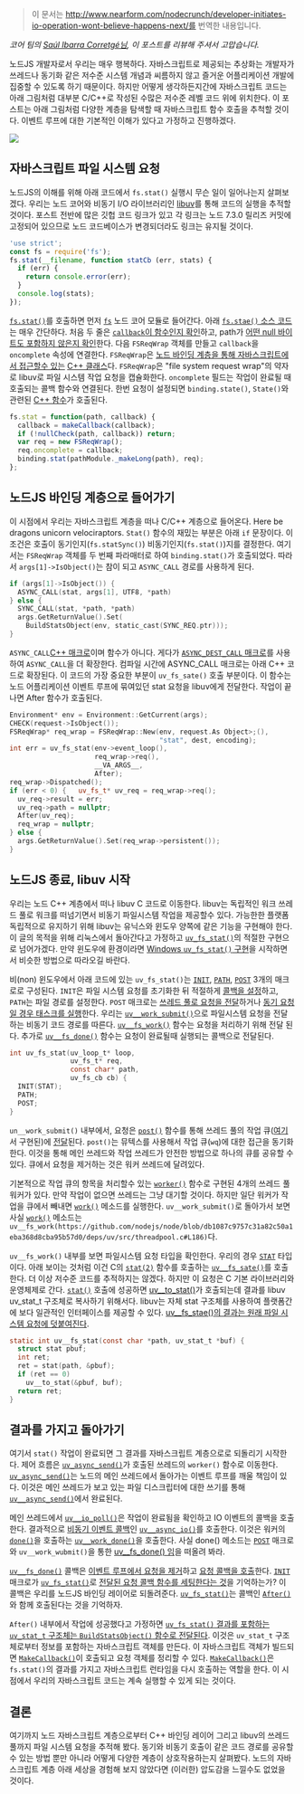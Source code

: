> 이 문서는 http://www.nearform.com/nodecrunch/developer-initiates-io-operation-wont-believe-happens-next/를 번역한 내용입니다.

_코어 팀의 [Saúl Ibarra Corretgé님](https://github.com/saghul), 이 포스트를 리뷰해 주셔서 고맙습니다._


노드JS 개발자로서 우리는 매우 행복하다. 자바스크립트로 제공되는 추상화는 개발자가 쓰레드나 동기화 같은 저수준 시스템 개념과 씨름하지 않고 즐거운 어플리케이션 개발에 집중할 수 있도록 하기 때문이다. 하지만 어떻게 생각하든지간에 자바스크립트 코드는 아래 그림처럼 대부분 C/C++로 작성된 수많은 저수준 레벨 코드 위에 위치한다. 이 포스트는 아래 그림처럼 다양한 계층을 탐색할 때 자바스크립트 함수 호출을 추척할 것이다. 이벤트 루프에 대한 기본적인 이해가 있다고 가정하고 진행하겠다. 

![](http://www.nearform.com/wp-content/uploads/2017/01/application-code-1.png)

## 자바스크립트 파일 시스템 요청

노드JS의 이해를 위해 아래 코드에서 `fs.stat()` 실행시 무슨 일이 일어나는지 살펴보겠다. 우리는 노드 코어와 비동기 I/O 라이브러리인 [libuv](http://libuv.org/)를 통해 코드의 실행을 추적할 것이다. 포스트 전반에 많은 깃헙 코드 링크가 있고 각 링크는 노드 7.3.0 릴리즈 커밋에 고정되어 있으므로 노드 코드베이스가 변경되더라도 링크는 유지될 것이다.

```javascript
'use strict'; 
const fs = require('fs'); 
fs.stat(__filename, function statCb (err, stats) { 
  if (err) { 
    return console.error(err); 
  } 
  console.log(stats); 
});
```

[`fs.stat()`](https://nodejs.org/docs/v7.3.0/api/fs.html#fs_fs_stat_path_callback)를 호출하면 먼저 [`fs`](https://github.com/nodejs/node/blob/24a3d0e71b46bdf79041eb71e46662c891ab7694/lib/fs.js) 노드 코어 모듈로 들어간다. 아래 [`fs.stae()` 소스 코드](https://github.com/nodejs/node/blob/24a3d0e71b46bdf79041eb71e46662c891ab7694/lib/fs.js#L887-L893)는 매우 간단하다. 처음 두 줄은 [`callback`이 함수인지 확인](https://github.com/nodejs/node/blob/24a3d0e71b46bdf79041eb71e46662c891ab7694/lib/fs.js#L101)하고, path가 [어떤 null 바이트도 포함하지 않은지 확인](https://github.com/nodejs/node/blob/24a3d0e71b46bdf79041eb71e46662c891ab7694/lib/fs.js#L115)한다. 다음 `FSReqWrap` 객체를 만들고 `callback`을 `oncomplete` 속성에 연결한다. `FSReqWrap`은 [노드 바인딩 계층을 통해 자바스크립트에서 접근할수 있는](https://github.com/nodejs/node/blob/24a3d0e71b46bdf79041eb71e46662c891ab7694/lib/fs.js#L15) [C++ 클래스](https://github.com/nodejs/node/blob/24a3d0e71b46bdf79041eb71e46662c891ab7694/src/node_file.cc#L51)다. `FSReqWrap`은 "file system request wrap"의 약자로 libuv로 파일 시스템 작업 요청을 캡슐화한다. `oncomplete` 필드는 작업이 완료될 때 호출되는 콜백 함수와 연결된다. 한번 요청이 설정되면 `binding.state()`, `State()`와 관련된 [C++ 함수](https://github.com/nodejs/node/blob/24a3d0e71b46bdf79041eb71e46662c891ab7694/src/node_file.cc#L606)가 호출된다.

```javascript
fs.stat = function(path, callback) { 
  callback = makeCallback(callback); 
  if (!nullCheck(path, callback)) return; 
  var req = new FSReqWrap(); 
  req.oncomplete = callback; 
  binding.stat(pathModule._makeLong(path), req); 
};
```

## 노드JS 바인딩 계층으로 들어가기 

이 시점에서 우리는 자바스크립트 계층을 떠나 C/C++ 계층으로 들어온다. Here be dragons unicorn velociraptors. `Stat()` 함수의 재밌는 부분은 아래 `if` 문장이다. 이 조건은 호출이 동기인지(`fs.statSync()`) 비동기인지(`fs.stat()`)지를 결정한다. 여기서는 `FSReqWrap` 객체를 두 번째 파라매터로 하여 `binding.stat()`가 호출되었다. 따라서 `args[1]->IsObject()`는 참이 되고 `ASYNC_CALL` 경로를 사용하게 된다. 

```c
if (args[1]->IsObject()) { 
  ASYNC_CALL(stat, args[1], UTF8, *path) 
} else { 
  SYNC_CALL(stat, *path, *path) 
  args.GetReturnValue().Set( 
    BuildStatsObject(env, static_cast(SYNC_REQ.ptr))); 
}
```

`ASYNC_CALL`[C++ 매크로](https://github.com/nodejs/node/blob/24a3d0e71b46bdf79041eb71e46662c891ab7694/src/node_file.cc#L360-L361)이며 함수가 아니다. 게다가 [`ASYNC_DEST_CALL` 매크로](https://github.com/nodejs/node/blob/24a3d0e71b46bdf79041eb71e46662c891ab7694/src/node_file.cc#L340-L358)를 사용하여 `ASYNC_CALL`을 더 확장한다. 컴파일 시간에 ASYNC_CALL 매크로는 아래 C++ 코드로 확장된다. 이 코드의 가장 중요한 부분이 `uv_fs_sate()` 호출 부분이다. 이 함수는 노드 어플리케이션 이벤트 루프에 묶여있던 stat 요청을 libuv에게 전달한다. 작업이 끝나면 After 함수가 호출된다.

```c++
Environment* env = Environment::GetCurrent(args);
CHECK(request->IsObject());
FSReqWrap* req_wrap = FSReqWrap::New(env, request.As Object>;(),
                                     "stat", dest, encoding);
int err = uv_fs_stat(env->event_loop(),
                     req_wrap->req(),
                     __VA_ARGS__,
                     After);
req_wrap->Dispatched();
if (err < 0) {   uv_fs_t* uv_req = req_wrap->req();
  uv_req->result = err;
  uv_req->path = nullptr;
  After(uv_req);
  req_wrap = nullptr;
} else {
  args.GetReturnValue().Set(req_wrap->persistent());
}
```

## 노드JS 종료, libuv 시작

우리는 노드 C++ 계층에서 떠나 libuv C 코드로 이동한다. libuv는 독립적인 워크 쓰레드 풀로 워크를 떠넘기면서 비동기 파일시스템 작업을 제공할수 있다. 가능한한 플랫폼 독립적으로 유지하기 위해 libuv는 유닉스와 윈도우 양쪽에 같은 기능을 구현해야 한다. 이 글의 목적을 위해 리눅스에서 돌아간다고 가정하고 [`uv_fs_stat()`](https://github.com/nodejs/node/blob/24a3d0e71b46bdf79041eb71e46662c891ab7694/deps/uv/src/win/fs.c#L2252)의 적절한 구현으로 넘어가겠다. 만약 윈도우에 환경이라면 [Windows `uv_fs_stat()` 구현](https://github.com/nodejs/node/blob/24a3d0e71b46bdf79041eb71e46662c891ab7694/deps/uv/src/win/fs.c#L2252)을 시작하면서 비슷한 방법으로 따라오길 바란다.

비(non) 윈도우에서 아래 코드에 있는 `uv_fs_stat()`는 [`INIT`](https://github.com/nodejs/node/blob/24a3d0e71b46bdf79041eb71e46662c891ab7694/deps/uv/src/unix/fs.c#L63), [`PATH`](https://github.com/nodejs/node/blob/24a3d0e71b46bdf79041eb71e46662c891ab7694/deps/uv/src/unix/fs.c#L78), [`POST`](https://github.com/nodejs/node/blob/24a3d0e71b46bdf79041eb71e46662c891ab7694/deps/uv/src/unix/fs.c#L115) 3개의 매크로로 구성된다. `INIT`은 파일 시스템 요청를 초기화한 뒤 적절하게 [콜백을 설정](https://github.com/nodejs/node/blob/24a3d0e71b46bdf79041eb71e46662c891ab7694/deps/uv/src/unix/fs.c#L74)하고, `PATH`는 파일 경로를 설정한다. `POST` 매크로는 [쓰레드 풀로 요청을 전달](https://github.com/nodejs/node/blob/24a3d0e71b46bdf79041eb71e46662c891ab7694/deps/uv/src/unix/fs.c#L118)하거나 [동기 요청일 경우 태스크를 실행](https://github.com/nodejs/node/blob/24a3d0e71b46bdf79041eb71e46662c891ab7694/deps/uv/src/unix/fs.c#L122-L123)한다. 우리는 [`uv__work_submit()`](https://github.com/nodejs/node/blob/db1087c9757c31a82c50a1eba368d8cba95b57d0/deps/uv/src/threadpool.c#L180)으로 파일시스템 요청을 전달하는 비동기 코드 경로를 따른다. [`uv__fs_work()`](https://github.com/nodejs/node/blob/24a3d0e71b46bdf79041eb71e46662c891ab7694/deps/uv/src/unix/fs.c#L923) 함수는 요청을 처리하기 위해 전달 된다. 추가로 [`uv__fs_done()`](https://github.com/nodejs/node/blob/24a3d0e71b46bdf79041eb71e46662c891ab7694/deps/uv/src/unix/fs.c#L986) 함수는 요청이 완료될때 실행되는 콜백으로 전달된다.

```c
int uv_fs_stat(uv_loop_t* loop, 
               uv_fs_t* req, 
               const char* path, 
               uv_fs_cb cb) { 
  INIT(STAT); 
  PATH; 
  POST; 
}
```

 `un__work_submit()` 내부에서, 요청은 [`post()`](https://github.com/nodejs/node/blob/db1087c9757c31a82c50a1eba368d8cba95b57d0/deps/uv/src/threadpool.c#L107) 함수를 통해 쓰레드 풀의 작업 큐([여기](https://github.com/nodejs/node/blob/db1087c9757c31a82c50a1eba368d8cba95b57d0/deps/uv/src/queue.h)서 구현된)에 [전달](https://github.com/nodejs/node/blob/db1087c9757c31a82c50a1eba368d8cba95b57d0/deps/uv/src/threadpool.c#L188)된다. `post()`는 뮤텍스를 사용해서 작업 큐(`wq`)에 대한 접근을 동기화한다. 이것을 통해 메인 쓰레드와 작업 쓰레드가 안전한 방법으로 하나의 큐를 공유할 수 있다. 큐에서 요청을 제거하는 것은 워커 쓰레드에 달려있다. 

기본적으로 작업 큐의 항목을 처리할수 있는 [`worker()`](https://github.com/nodejs/node/blob/db1087c9757c31a82c50a1eba368d8cba95b57d0/deps/uv/src/threadpool.c#L64) 함수로 구현된 4개의 쓰레드 풀 워커가 있다. 만약 작업이 없으면 쓰레드는 그냥 대기할 것이다. 하지만 일단 워커가 작업을 큐에서 빼내면 [`work()`](https://github.com/nodejs/node/blob/db1087c9757c31a82c50a1eba368d8cba95b57d0/deps/uv/src/threadpool.c#L95) 메소드를 실행한다. `uv__work_submit()`로 돌아가서 보면 사실 [`work()`](https://github.com/nodejs/node/blob/db1087c9757c31a82c50a1eba368d8cba95b57d0/deps/uv/src/threadpool.c#L186) 메소드는  `uv__fs_work(https://github.com/nodejs/node/blob/db1087c9757c31a82c50a1eba368d8cba95b57d0/deps/uv/src/threadpool.c#L186)`다.

`uv__fs_work()` 내부를 보면 파일시스템 요청 타입을 확인한다. 우리의 경우 [`STAT`](https://github.com/nodejs/node/blob/24a3d0e71b46bdf79041eb71e46662c891ab7694/deps/uv/src/unix/fs.c#L963) 타입이다. 아래 보이는 것처럼 이건 C의 [`stat(2)`](http://man7.org/linux/man-pages/man2/stat.2.html) 함수를 호출하는 [`uv__fs_sate()`](https://github.com/nodejs/node/blob/24a3d0e71b46bdf79041eb71e46662c891ab7694/deps/uv/src/unix/fs.c#L841)를 호출한다. 더 이상 저수준 코드를 추적하지는 않겠다. 하지만 이 요청은 C 기본 라이브러리와 운영체제로 간다. [`stat()`](https://github.com/nodejs/node/blob/24a3d0e71b46bdf79041eb71e46662c891ab7694/deps/uv/src/unix/fs.c#L845-L847) 호출에 성공하면 [uv__to_stat()](https://github.com/nodejs/node/blob/24a3d0e71b46bdf79041eb71e46662c891ab7694/deps/uv/src/unix/fs.c#L766)가 호출되는데 결과를 libuv uv_stat_t 구조체로 복사하기 위해서다. libuv는 자체 stat 구조체를 사용하여 플랫폼간에 보다 일관적인 인터페이스를 제공할 수 있다. [uv__fs_stae()의 결과는 원래 파일 시스템 요청에 덧붙여진다](https://github.com/nodejs/node/blob/24a3d0e71b46bdf79041eb71e46662c891ab7694/deps/uv/src/unix/fs.c#L973-L982). 

```c
static int uv__fs_stat(const char *path, uv_stat_t *buf) { 
  struct stat pbuf;
  int ret;
  ret = stat(path, &pbuf); 
  if (ret == 0) 
    uv__to_stat(&pbuf, buf); 
  return ret; 
}
```

## 결과를 가지고 돌아가기 

여기서 `stat()` 작업이 완료되면 그 결과를 자바스크립트 계층으로로 되돌리기 시작한다. 제어 흐름은 [`uv_async_send()`](https://github.com/nodejs/node/blob/db1087c9757c31a82c50a1eba368d8cba95b57d0/deps/uv/src/threadpool.c#L101)가 호출된 쓰레드의 `worker()` 함수로 이동한다. [`uv_async_send()`](https://github.com/nodejs/node/blob/db1087c9757c31a82c50a1eba368d8cba95b57d0/deps/uv/src/unix/async.c#L60)는 노드의 메인 쓰레드에서 돌아가는 이벤트 루프를 깨울 책임이 있다. 이것은 메인 쓰레드가 보고 있는 파일 디스크립터에 대한 쓰기를 통해 [`uv__async_send()`](https://github.com/nodejs/node/blob/db1087c9757c31a82c50a1eba368d8cba95b57d0/deps/uv/src/unix/async.c#L147)에서 완료된다. 

메인 쓰레드에서 [`uv__io_poll()`](https://github.com/nodejs/node/blob/db1087c9757c31a82c50a1eba368d8cba95b57d0/deps/uv/src/unix/kqueue.c#L69)은 작업이 완료됨을 확인하고 IO 이벤트의 콜백을 호출한다. 결과적으로 [비동기 이벤트 콜백](https://github.com/nodejs/node/blob/db1087c9757c31a82c50a1eba368d8cba95b57d0/deps/uv/src/unix/async.c#L143)인 [`uv__async_io()`](https://github.com/nodejs/node/blob/db1087c9757c31a82c50a1eba368d8cba95b57d0/deps/uv/src/unix/async.c#L78)를 호출한다.  이것은 워커의 [`done()`](https://github.com/nodejs/node/blob/db1087c9757c31a82c50a1eba368d8cba95b57d0/deps/uv/src/threadpool.c#L236)을 호출하는 [`uv__work_done()`](https://github.com/nodejs/node/blob/db1087c9757c31a82c50a1eba368d8cba95b57d0/deps/uv/src/threadpool.c#L218)을 호출한다. 사실 done() 메소드는 [`POST`](https://github.com/nodejs/node/blob/24a3d0e71b46bdf79041eb71e46662c891ab7694/deps/uv/src/unix/fs.c#L118) 매크로와 `uv__work_wubmit()`을 통한  [uv__fs_done() 임](https://github.com/nodejs/node/blob/db1087c9757c31a82c50a1eba368d8cba95b57d0/deps/uv/src/threadpool.c#L187)을 떠올려 봐라. 

[`uv__fs_done()`](https://github.com/nodejs/node/blob/24a3d0e71b46bdf79041eb71e46662c891ab7694/deps/uv/src/unix/fs.c#L986) 콜백은 [이벤트 루프에서 요청을 제거](https://github.com/nodejs/node/blob/24a3d0e71b46bdf79041eb71e46662c891ab7694/deps/uv/src/unix/fs.c#L990)하고 [요청 콜백을 호출](https://github.com/nodejs/node/blob/24a3d0e71b46bdf79041eb71e46662c891ab7694/deps/uv/src/unix/fs.c#L997)한다. [`INIT`](https://github.com/nodejs/node/blob/24a3d0e71b46bdf79041eb71e46662c891ab7694/deps/uv/src/unix/fs.c#L63) 매크로가 [`uv_fs_stat()`](https://github.com/nodejs/node/blob/24a3d0e71b46bdf79041eb71e46662c891ab7694/deps/uv/src/unix/fs.c#L1274)로 [전달된 요청 콜백 함수를 세팅한다는 것](https://github.com/nodejs/node/blob/24a3d0e71b46bdf79041eb71e46662c891ab7694/deps/uv/src/unix/fs.c#L74)을 기억하는가?  이 콜백은 우리를 노드JS 바인딩 레이어로 되돌려준다. [`uv_fs_stat()`](https://github.com/nodejs/node/blob/24a3d0e71b46bdf79041eb71e46662c891ab7694/src/node_file.cc#L345)는 콜백인 [`After()`](https://github.com/nodejs/node/blob/24a3d0e71b46bdf79041eb71e46662c891ab7694/src/node_file.cc#L348)와 함께 호출된다는 것을 기억하자.

`After()` 내부에서 작업에 성공했다고 가정하면 [`uv_fs_stat()` 결과를 포함하는 `uv_stat_t` 구조체는 `BuildStatsObject()` 함수로 전달된다](https://github.com/nodejs/node/blob/24a3d0e71b46bdf79041eb71e46662c891ab7694/src/node_file.cc#L204-L209). 이것은 `uv_stat_t` 구조체로부터 정보를 포함하는 자바스크립트 객체를 만든다. 이 자바스크립트 객체가 빌드되면 [`MakeCallback()`](https://github.com/nodejs/node/blob/24a3d0e71b46bdf79041eb71e46662c891ab7694/src/node_file.cc#L321)이 호출되고 요청 객체를 정리할 수 있다. [`MakeCallback()`](https://github.com/nodejs/node/blob/833294f681db34dda78276f1f65dc9eb3badcd9e/src/async-wrap.cc#L295)은 `fs.stat()`의 결과를 가지고 자바스크립트 런타임을 다시 호출하는 역할을 한다. 이 시점에서 우리의 자바스크립트 코드는 계속 실행할 수 있게 되는 것이다.

## 결론 

여기까지 노드 자바스크립트 계층으로부터 C++ 바인딩 레이어 그리고 libuv의 쓰레드 풀까지 파일 시스템 요청을 추적해 봤다. 동기와 비동기 호출이 같은 코드 경로를 공유할 수 있는 방법 뿐만 아니라 어떻게 다양한 계층이 상호작용하는지 살펴봤다. 노드의 자바스크립트 계층 아래 세상을 경험해 보지 않았다면 (이러한) 압도감을 느낄수도 없었을 것이다.
